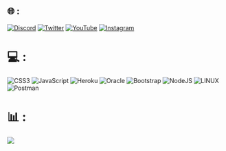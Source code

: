 ## 🌐 :
[![Discord](https://img.shields.io/badge/Discord-%237289DA.svg?logo=discord&logoColor=white)]([https://discord.gg/waferbot](https://discordapp.com/users/726425246688739399)) [![Twitter](https://img.shields.io/badge/Twitter-%231DA1F2.svg?logo=Twitter&logoColor=white)](https://x.com/hsm339) [![YouTube](https://img.shields.io/badge/YouTube-%23FF0000.svg?logo=YouTube&logoColor=white)](https://www.youtube.com/@7m.4) [![Instagram](https://img.shields.io/badge/Instagram-%23DD2A7B.svg?logo=instagram&logoColor=white)](https://www.instagram.com/7o3_3)

# 💻 :
![CSS3](https://img.shields.io/badge/css3-%231572B6.svg?style=for-the-badge&logo=css3&logoColor=white) ![JavaScript](https://img.shields.io/badge/javascript-%23323330.svg?style=for-the-badge&logo=javascript&logoColor=%23F7DF1E) ![Heroku](https://img.shields.io/badge/heroku-%23430098.svg?style=for-the-badge&logo=heroku&logoColor=white) ![Oracle](https://img.shields.io/badge/Oracle-F80000?style=for-the-badge&logo=oracle&logoColor=white) ![Bootstrap](https://img.shields.io/badge/bootstrap-%23563D7C.svg?style=for-the-badge&logo=bootstrap&logoColor=white) ![NodeJS](https://img.shields.io/badge/node.js-6DA55F?style=for-the-badge&logo=node.js&logoColor=white) ![LINUX](https://img.shields.io/badge/Linux-FCC624?style=for-the-badge&logo=linux&logoColor=black) ![Postman](https://img.shields.io/badge/Postman-FF6C37?style=for-the-badge&logo=postman&logoColor=white)

# 📊 :
![](https://github-readme-streak-stats.herokuapp.com/?user=7m4&theme=dark&hide_border=false)<br/>
